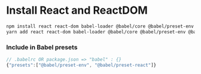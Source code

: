 # Install React and ReactDOM

```bash
npm install react react-dom babel-loader @babel/core @babel/preset-env @babel/preset-react --save-dev
yarn add react react-dom babel-loader @babel/core @babel/preset-env @babel/preset-react -D
```

### Include in Babel presets
```js
// .babelrc OR package.json => "babel" : {}
{"presets":["@babel/preset-env", "@babel/preset-react"]}
```
